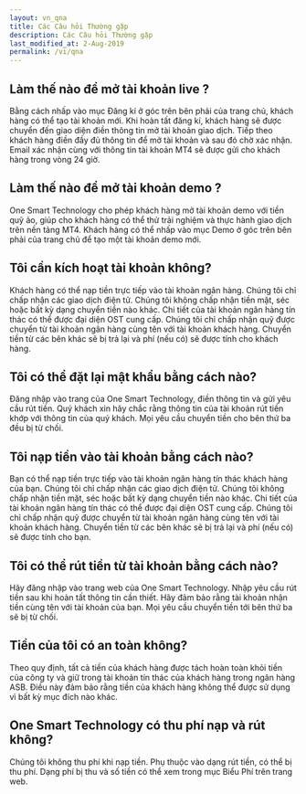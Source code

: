```yaml
---
layout: vn_qna
title: Các Câu hỏi Thường gặp
description: Các Câu hỏi Thường gặp
last_modified_at: 2-Aug-2019
permalink: /vi/qna
---
```


## Làm thế nào để mở tài khoản live ? 
Bằng cách nhấp vào mục Đăng kí ở góc trên bên phải của trang chủ, khách hàng có thể tạo tài khoản mới. Khi hoàn tất đăng
 kí, khách hàng sẽ được chuyển đến giao diện điền thông tin mở tài khoản giao dịch. Tiếp theo khách hàng điền đầy đủ
  thông tin để mở tài khoản và sau đó chờ xác nhận. Email xác nhận cùng với thông tin tài khoản MT4 sẽ được gửi cho 
  khách hàng trong vòng 24 giờ.

## Làm thế nào để mở tài khoản demo ? 
One Smart Technology cho phép khách hàng mở tài khoản demo với tiền quỹ ảo, giúp cho khách hàng có thể thử trải nghiệm và thực 
hành giao dịch trên nền tảng MT4. Khách hàng có thể nhấp vào mục Demo ở góc trên bên phải của trang chủ để tạo một tài 
khoản demo mới.

## Tôi cần kích hoạt tài khoản không?
Khách hàng có thể nạp tiền trực tiếp vào tài khoản ngân hàng. Chúng tôi chỉ chấp nhận các giao dịch điện tử. Chúng tôi 
không chấp nhận tiền mặt, séc hoặc bất kỳ dạng chuyển tiền nào khác. Chi tiết của tài khoản ngân hàng tín thác có thể 
được đại diện OST cung cấp. Chúng tôi chỉ chấp nhận quỹ được chuyển từ tài khoản ngân hàng cùng tên với tài khoản khách 
hàng. Chuyển tiền từ các bên khác sẽ bị trả lại và phí (nếu có) sẽ được tính cho khách hàng.

## Tôi có thể đặt lại mật khẩu bằng cách nào?
Đăng nhập vào trang của One Smart Technology, điền thông tin và gửi yêu cầu rút tiền. Quý khách xin hãy chắc rằng thông tin của 
tài khoản rút tiền khớp với thông tin của quý khách. Mọi yêu cầu chuyển tiền cho bên thứ ba đều bị từ chối. 

## Tôi nạp tiền vào tài khoản bằng cách nào?
Bạn có thể nạp tiền trực tiếp vào tài khoản ngân hàng tín thác khách hàng của bạn. Chúng tôi chỉ chấp nhận các giao dịch 
điện tử. Chúng tôi không chấp nhận tiền mặt, séc hoặc bất kỳ dạng chuyển tiền nào khác. Chi tiết của tài khoản ngân hàng
 tín thác có thể được đại diện OST cung cấp. Chúng tôi chỉ chấp nhận quỹ được chuyển từ tài khoản ngân hàng cùng tên với
  tài khoản khách hàng. Chuyển tiền từ các bên khác sẽ bị trả lại và phí (nếu có) sẽ được tính cho bạn.

## Tôi có thể rút tiền từ tài khoản bằng cách nào?
Hãy đăng nhập vào trang web của One Smart Technology. Nhập yêu cầu rút tiền sau khi hoàn tất thông tin cần thiết. Hãy đảm bảo 
rằng tài khoản nhận tiền cùng tên với tài khoản của bạn. Mọi yêu cầu chuyển tiền tới bên thứ ba sẽ bị từ chối.

## Tiền của tôi có an toàn không?
Theo quy định, tất cả tiền của khách hàng được tách hoàn toàn khỏi tiền của công ty và giữ trong tài khoản tín thác của
 khách hàng trong ngân hàng ASB. Điều này đảm bảo rằng tiền của khách hàng không thể được sử dụng vì bất kỳ mục đích nào
  khác.

## One Smart Technology có thu phí nạp và rút không?
Chúng tôi không thu phí khi nạp tiền. Phụ thuộc vào dạng rút tiền, có thể bị thu phí. Dạng phí bị thu và số tiền có thể 
xem trong mục Biểu Phí trên trang web.